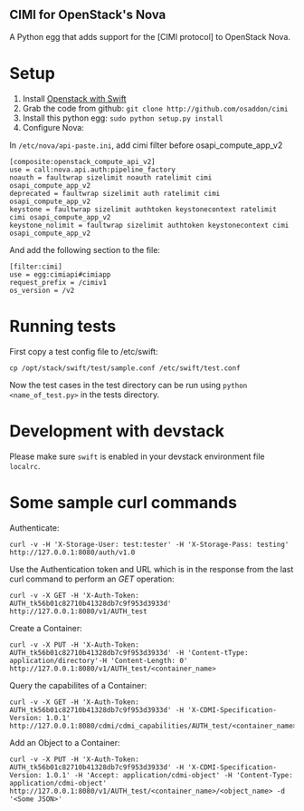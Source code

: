 CIMI for OpenStack's Nova
--------------------------

A Python egg that adds support for the [CIMI protocol] to OpenStack Nova.

Setup
=====

1. Install [Openstack with Swift](http://docs.openstack.org/essex/openstack-object-storage/admin/content/)
2. Grab the code from github:
     `git clone http://github.com/osaddon/cimi`
3. Install this python egg: `sudo python setup.py install`
4. Configure Nova:

In `/etc/nova/api-paste.ini`, add cimi filter before osapi_compute_app_v2

    [composite:openstack_compute_api_v2]
    use = call:nova.api.auth:pipeline_factory
    noauth = faultwrap sizelimit noauth ratelimit cimi osapi_compute_app_v2
    deprecated = faultwrap sizelimit auth ratelimit cimi osapi_compute_app_v2
    keystone = faultwrap sizelimit authtoken keystonecontext ratelimit cimi osapi_compute_app_v2
    keystone_nolimit = faultwrap sizelimit authtoken keystonecontext cimi osapi_compute_app_v2

And add the following section to the file:

    [filter:cimi]
    use = egg:cimiapi#cimiapp
    request_prefix = /cimiv1
    os_version = /v2

Running tests
=============

First copy a test config file to /etc/swift:

	cp /opt/stack/swift/test/sample.conf /etc/swift/test.conf

Now the test cases in the test directory can be run using `python <name_of_test.py>` in the tests directory.

Development with devstack
=========================

Please make sure `swift` is enabled in your devstack environment file `localrc`.

Some sample curl commands
=========================

Authenticate:

    curl -v -H 'X-Storage-User: test:tester' -H 'X-Storage-Pass: testing' http://127.0.0.1:8080/auth/v1.0

Use the Authentication token and URL which is in the response from the last curl command to perform an *GET* operation:

    curl -v -X GET -H 'X-Auth-Token: AUTH_tk56b01c82710b41328db7c9f953d3933d' http://127.0.0.1:8080/v1/AUTH_test

Create a Container:

    curl -v -X PUT -H 'X-Auth-Token: AUTH_tk56b01c82710b41328db7c9f953d3933d' -H 'Content-tType: application/directory'-H 'Content-Length: 0' http://127.0.0.1:8080/v1/AUTH_test/<container_name>

Query the capabilites of a Container:

    curl -v -X GET -H 'X-Auth-Token: AUTH_tk56b01c82710b41328db7c9f953d3933d' -H 'X-CDMI-Specification-Version: 1.0.1' http://127.0.0.1:8080/cdmi/cdmi_capabilities/AUTH_test/<container_name>

Add an Object to a Container:

    curl -v -X PUT -H 'X-Auth-Token: AUTH_tk56b01c82710b41328db7c9f953d3933d' -H 'X-CDMI-Specification-Version: 1.0.1' -H 'Accept: application/cdmi-object' -H 'Content-Type: application/cdmi-object' http://127.0.0.1:8080/v1/AUTH_test/<container_name>/<object_name> -d '<Some JSON>'
